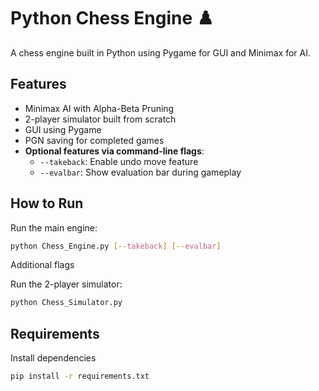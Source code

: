 # Python Chess Engine ♟️

A chess engine built in Python using Pygame for GUI and Minimax for AI.

## Features
- Minimax AI with Alpha-Beta Pruning
- 2-player simulator built from scratch
- GUI using Pygame
- PGN saving for completed games
- **Optional features via command-line flags**:
  - `--takeback`: Enable undo move feature
  - `--evalbar`: Show evaluation bar during gameplay

## How to Run
Run the main engine:
```bash
python Chess_Engine.py [--takeback] [--evalbar]
```
Additional flags 

Run the 2-player simulator:
```bash
python Chess_Simulator.py
```

## Requirements
Install dependencies
```bash
pip install -r requirements.txt
```
